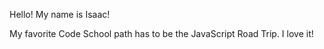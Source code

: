 Hello! My name is Isaac!

My favorite Code School path has to be the JavaScript Road Trip. I love it!
